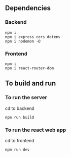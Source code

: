 ## Dependencies
### Backend
```
npm i
npm i express cors dotenv
npm i nodemon -D
```

### Frontend 
```
npm i
npm i react-router-dom
```

## To build and run
### To run the server
cd to backend
```
npm run build
```

### To run the react web app
cd to frontend
```
npm run dev
```